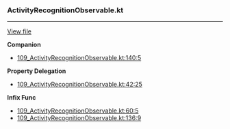 ### ActivityRecognitionObservable.kt
---
[View file](../files/109_ActivityRecognitionObservable.kt)

**Companion**

 - [109_ActivityRecognitionObservable.kt:140:5](../files/109_ActivityRecognitionObservable.kt#L140)

**Property Delegation**

 - [109_ActivityRecognitionObservable.kt:42:25](../files/109_ActivityRecognitionObservable.kt#L42)

**Infix Func**

 - [109_ActivityRecognitionObservable.kt:60:5](../files/109_ActivityRecognitionObservable.kt#L60)
 - [109_ActivityRecognitionObservable.kt:136:9](../files/109_ActivityRecognitionObservable.kt#L136)
